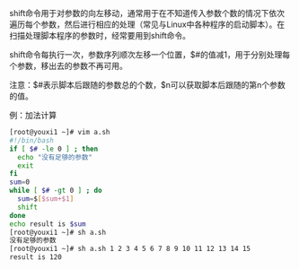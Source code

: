 shift命令用于对参数的向左移动，通常用于在不知道传入参数个数的情况下依次遍历每个参数，然后进行相应的处理（常见与Linux中各种程序的启动脚本）。在扫描处理脚本程序的参数时，经常要用到shift命令。

shift命令每执行一次，参数序列顺次左移一个位置，$#的值减1，用于分别处理每个参数，移出去的参数不再可用。

注意：$#表示脚本后跟随的参数总的个数，$n可以获取脚本后跟随的第n个参数的值。

例：加法计算
```bash
[root@youxi1 ~]# vim a.sh
#!/bin/bash
if [ $# -le 0 ] ; then
  echo "没有足够的参数"
  exit
fi
sum=0
while [ $# -gt 0 ] ; do
  sum=$[$sum+$1]
  shift
done
echo result is $sum
[root@youxi1 ~]# sh a.sh
没有足够的参数
[root@youxi1 ~]# sh a.sh 1 2 3 4 5 6 7 8 9 10 11 12 13 14 15
result is 120
```
